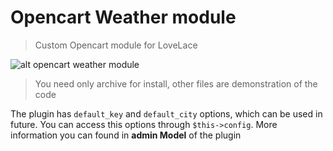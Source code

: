 # Opencart Weather module

> Custom Opencart module for LoveLace

![alt opencart weather module](https://opencart.overest.by/image/oc_weather.png)

> You need only archive for install, other files are demonstration of the code

The plugin has ``default_key`` and ``default_city`` options, which can be used in future. You can access this options through ``$this->config``. More information you can found in **admin Model** of the plugin
